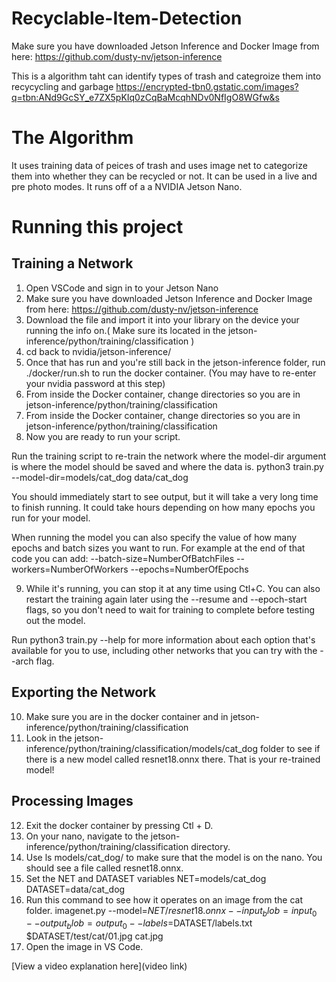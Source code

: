 # Recyclable-Item-Detection

Make sure you have downloaded Jetson Inference and Docker Image from here: https://github.com/dusty-nv/jetson-inference

This is a algorithm taht can identify types of trash and categroize them into recycycling and garbage
https://encrypted-tbn0.gstatic.com/images?q=tbn:ANd9GcSY_e7ZX5pKIq0zCqBaMcqhNDv0NfIgO8WGfw&s
# The Algorithm

It uses training data of peices of trash and uses image net to categorize them into whether they can be recycled or not. It can be used in a live and pre photo modes. It runs off of a a NVIDIA Jetson Nano.

# Running this project
## Training a Network
1. Open VSCode and sign in to your Jetson Nano
2. Make sure you have downloaded Jetson Inference and Docker Image from here: https://github.com/dusty-nv/jetson-inference
3. Download the file and import it into your library on the device your running the info on.( Make sure its located in the jetson-inference/python/training/classification )
4. cd back to nvidia/jetson-inference/
5. Once that has run and you're still back in the jetson-inference folder, run ./docker/run.sh to run the docker container. (You may have to re-enter your nvidia password at this step)
6. From inside the Docker container, change directories so you are in jetson-inference/python/training/classification
7. From inside the Docker container, change directories so you are in jetson-inference/python/training/classification
8. Now you are ready to run your script.

Run the training script to re-train the network where the model-dir argument is where the model should be saved and where the data is. 
python3 train.py --model-dir=models/cat_dog data/cat_dog
 
You should immediately start to see output, but it will take a very long time to finish running. It could take hours depending on how many epochs you run for your model.
 
When running the model you can also specify the value of how many epochs and batch sizes you want to run. For example at the end of that code you can add:
--batch-size=NumberOfBatchFiles --workers=NumberOfWorkers --epochs=NumberOfEpochs

9. While it's running, you can stop it at any time using Ctl+C. You can also restart the training again later using the --resume and --epoch-start flags, so you don't need to wait for training to complete before testing out the model.

Run python3 train.py --help for more information about each option that's available for you to use, including other networks that you can try with the --arch flag.
## Exporting the Network
10. Make sure you are in the docker container and in jetson-inference/python/training/classification
11. Look in the jetson-inference/python/training/classification/models/cat_dog folder to see if there is a new model called resnet18.onnx there. That is your re-trained model!
## Processing Images
12. Exit the docker container by pressing Ctl + D.
13. On your nano, navigate to the jetson-inference/python/training/classification directory.
14. Use ls models/cat_dog/ to make sure that the model is on the nano. You should see a file called resnet18.onnx.
15. Set the NET and DATASET variables
    NET=models/cat_dog
    DATASET=data/cat_dog
16. Run this command to see how it operates on an image from the cat folder.
    imagenet.py --model=$NET/resnet18.onnx --input_blob=input_0 --output_blob=output_0 --labels=$DATASET/labels.txt $DATASET/test/cat/01.jpg cat.jpg
17. Open the image in VS Code.



[View a video explanation here](video link)
